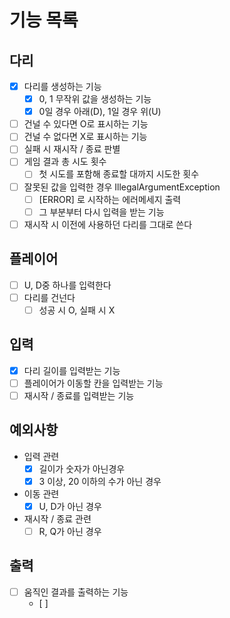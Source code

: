 # 기능 목록

## 다리

- [x] 다리를 생성하는 기능
    - [x] 0, 1 무작위 값을 생성하는 기능
    - [x] 0일 경우 아래(D), 1일 경우 위(U)
- [ ] 건널 수 있다면 O로 표시하는 기능
- [ ] 건널 수 없다면 X로 표시하는 기능
- [ ] 실패 시 재시작 / 종료 판별
- [ ] 게임 결과 총 시도 횟수
    - [ ] 첫 시도를 포함해 종료할 대까지 시도한 횟수
- [ ] 잘못된 값을 입력한 경우 IllegalArgumentException
    - [ ] [ERROR] 로 시작하는 에러메세지 출력
    - [ ] 그 부분부터 다시 입력을 받는 기능
- [ ] 재시작 시 이전에 사용하던 다리를 그대로 쓴다

## 플레이어

- [ ] U, D중 하나를 입력한다
- [ ] 다리를 건넌다
    - [ ] 성공 시 O, 실패 시 X

## 입력

- [x] 다리 길이를 입력받는 기능
- [ ] 플레이어가 이동할 칸을 입력받는 기능
- [ ] 재시작 / 종료를 입력받는 기능

## 예외사항

- 입력 관련
    - [x] 길이가 숫자가 아닌경우
    - [x] 3 이상, 20 이하의 수가 아닌 경우
- 이동 관련
    - [x] U, D가 아닌 경우
- 재시작 / 종료 관련
    - [ ] R, Q가 아닌 경우

## 출력

- [ ] 움직인 결과를 출력하는 기능
    - [ ] 